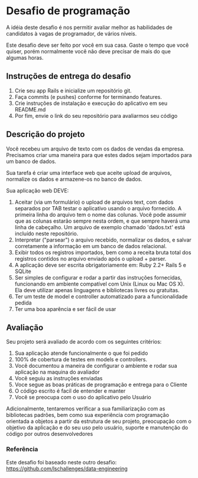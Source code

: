 # Desafio de programação
A idéia deste desafio é nos permitir avaliar melhor as habilidades de candidatos à vagas de programador, de vários níveis.

Este desafio deve ser feito por você em sua casa. Gaste o tempo que você quiser, porém normalmente você não deve precisar de mais do que algumas horas.

## Instruções de entrega do desafio
1. Crie seu app Rails e inicialize um repositório git.
2. Faça commits (e pushes) conforme for terminando features.
3. Crie instruções de instalação e execução do aplicativo em seu README.md
4. Por fim, envie o link do seu repositório para avaliarmos seu código

## Descrição do projeto
Você recebeu um arquivo de texto com os dados de vendas da empresa. Precisamos criar uma maneira para que estes dados sejam importados para um banco de dados.

Sua tarefa é criar uma interface web que aceite upload de arquivos, normalize os dados e armazene-os no banco de dados.

Sua aplicação web DEVE:

1. Aceitar (via um formulário) o upload de arquivos text, com dados separados por TAB testar o aplicativo usando o arquivo fornecido. A primeira linha do arquivo tem o nome das colunas. Você pode assumir que as colunas estarão sempre nesta ordem, e que sempre haverá uma linha de cabeçalho. Um arquivo de exemplo chamado 'dados.txt' está incluído neste repositório.
2. Interpretar ("parsear") o arquivo recebido, normalizar os dados, e salvar corretamente a informação em um banco de dados relacional.
3. Exibir todos os registros importados, bem como a receita bruta total dos registros contidos no arquivo enviado após o upload + parser.
4. A aplicação deve ser escrita obrigatoriamente em: Ruby 2.2+ Rails 5 e SQLite 
5. Ser simples de configurar e rodar a partir das instruções fornecidas, funcionando em ambiente compatível com Unix (Linux ou Mac OS X). Ela deve utilizar apenas linguagens e bibliotecas livres ou gratuitas.
6. Ter um teste de model e controller automatizado para a funcionalidade pedida
7. Ter uma boa aparência e ser fácil de usar

## Avaliação
Seu projeto será avaliado de acordo com os seguintes critérios: 

1. Sua aplicação atende funcionalmente o que foi pedido
2. 100% de cobertura de testes em models e controllers.
3. Você documentou a maneira de configurar o ambiente e rodar sua aplicação na maquina do avaliador
4. Você seguiu as instruções enviadas
5. Voce segue as boas práticas de programação e entrega para o Cliente
6. O código escrito é facil de entender e manter
7. Você se preocupa com o uso do aplicativo pelo Usuário

Adicionalmente, tentaremos verificar a sua familiarização com as bibliotecas padrões, bem como sua experiência com programação orientada a objetos a partir da estrutura de seu projeto, preocupação com o objetivo da aplicação e do seu uso pelo usuário, suporte e manutenção do código por outros desenvolvedores

### Referência

Este desafio foi baseado neste outro desafio: https://github.com/lschallenges/data-engineering
